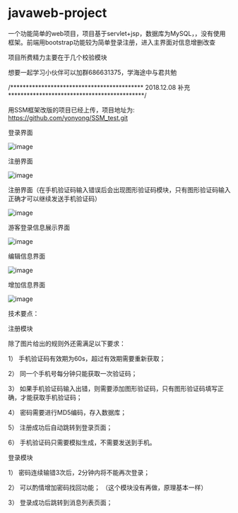 # javaweb-project
一个功能简单的web项目，项目基于servlet+jsp，数据库为MySQL，，没有使用框架。前端用bootstrap功能较为简单登录注册，进入主界面对信息增删改查

项目所费精力主要在于几个校验模块

想要一起学习小伙伴可以加群686631375，学海途中与君共勉

/*******************************************     2018.12.08 补充     ********************************************/

用SSM框架改版的项目已经上传，项目地址为: https://github.com/yonyong/SSM_test.git

登录界面


![image](https://github.com/yonyong/javaweb-project/blob/master/image/login.jpg)


注册界面


![image](https://github.com/yonyong/javaweb-project/blob/master/image/register.jpg)


注册界面（在手机验证码输入错误后会出现图形验证码模块，只有图形验证码输入正确才可以继续发送手机验证码）


![image](https://github.com/yonyong/javaweb-project/blob/master/image/register2.jpg)


游客登录信息展示界面


![image](https://github.com/yonyong/javaweb-project/blob/master/image/info.jpg)


编辑信息界面


![image](https://github.com/yonyong/javaweb-project/blob/master/image/edit.jpg)


增加信息界面


![image](https://github.com/yonyong/javaweb-project/blob/master/image/add.jpg)


技术要点：

注册模块

除了图片给出的规则外还需满足以下要求：

1）	手机验证码有效期为60s，超过有效期需要重新获取；

2）	同一个手机号每分钟只能获取一次验证码；

3）	如果手机验证码输入出错，则需要添加图形验证码，只有图形验证码填写正确，才能获取手机验证码；

4）	密码需要进行MD5编码，存入数据库；

5）	注册成功后自动跳转到登录页面；

6）	手机验证码只需要模拟生成，不需要发送到手机。


登录模块

1）	密码连续输错3次后，2分钟内将不能再次登录；

2）	可以酌情增加密码找回功能；     （这个模块没有再做，原理基本一样）

3）	登录成功后跳转到消息列表页面；

